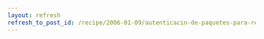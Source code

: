 ```yaml
---
layout: refresh
refresh_to_post_id: /recipe/2006-01-09/autenticacin-de-paquetes-para-repositorios-debian
---
```

